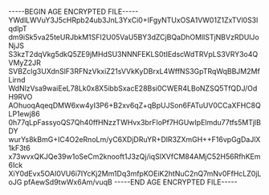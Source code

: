 -----BEGIN AGE ENCRYPTED FILE-----
YWdlLWVuY3J5cHRpb24ub3JnL3YxCi0+IFgyNTUxOSA1VW01Z1ZxTVl0S3lqdlpT
dm9iSk5va25teURJbkM1SFI2U05VaU5BY3dZCjBQaDhOMllSTjNBVzRDUlJoNjJS
S3kzT2dqVkg5dkQ5ZE9jMHdSU3NNNFEKLS0tIEdscWdTRVpLS3VRY3o4QVMyZ2JR
SVBZclg3UXdnSlF3RFNzVkxiZ21sVVkKyDBrxL4WffNS3GpTRqWqBBJM2MfLirnd
WdNlzVsa9waiEeL78Lk0x8X5ibbSxacE28Bsi0CWER4LBoNZSQ5TfQDJ/OdH9RVO
AOhuoqAqeqDMW6xw4yI3P6+B2xv6qZ+qBpUJSon6FATuUV0CCaXFHC8QLP1ewj86
0h77qLpFassyoQS7Qh40ffHNzzTWHvx3brFIoPf7HGUwIpElmdu77tfs5MTjlBDY
wurYs8kBmG+IC4O2eRnoLm/yC6XDjDRuYR+DlR3ZXmGH++F16vpGgDaJlX1kF3t6
x73wvxQKJQe39w1oSeCm2knooft1J3zQj/iqSlXVfCM84AMjC52H56RfhKEm6Ick
XiY0dEvx5OAI0VU6i7IYcKj2Mm1Dq3mfpKOEiK2htNuC2nQ7mNv0FfHcLZ0jLoJG
pfAewSd9twWx6Am/vuqB
-----END AGE ENCRYPTED FILE-----
